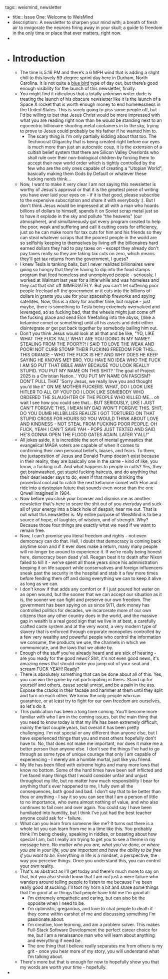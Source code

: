 tags:: weismind, newsletter

- title:: Issue One: Welcome to WeisMind
- description:: A newsletter to sharpen your mind with; a breath of fresh air to invigorate the neurons firing away in your skull; a guide to freedom in the only time or place that ever matters, right now.
-
- # Introduction
	- The time is 5:16 PM and there’s a 6 MPH wind that is adding a slight chill to this lovely 59-degree sprint day here in Durham, North Carolina. It is not quite a [blue bird](https://www.joe-kuhns.com/bluebird-days) type of day out, but there’s good enough visibility for the launch of this newsletter, finally.
	- You might find it ridiculous that a totally unknown writer dude is treating the launch of his obscure newsletter like it is the launch of a Space X rocket that is worth enough money to end homelessness in the United States. This is surely going to piss some people off, but I'd be willing to bet that Jesus Christ would be more impressed with what you are reading right now than he would be standing next to an egocentric billionaire shooting metal containers in to the sky, trying to prove to Jesus could probably be his father if he wanted him to.
		- The scary thing is I'm only partially kidding about that too. The Technocrat Oligarchy that is being created right before our eyes is much more than just an autocratic coup, it is the extension of a cultish belief system that there are Silicon Valley Overlords who shall rule over their non-biological children by forcing them to accept their new world order which is tightly controlled by the few who are the only ones capable of creating a "Utopian World", basically making them Gods by Default or whatever these fucking nerds think...
	- Now, I want to make it very clear I am not saying this newsletter is worthy of Jesus's approval or that it is the greatest piece of writing you have ever laid your eyes on - if it is that good, please subscribe to the expensive subscription and share it with everybody :). But I don't think Jesus would be impressed at all with a man who hoards billions of dollars to himself, spends it on Soviet scrap metal just so to have it explode in the sky and pollute "the heavens" (our atmosphere), and simultaneously gut every program created to help the poor, weak and suffering and call it cutting costs for efficiency, just so he can make room for tax cuts for him and his friends so they can steal whatever scraps that the poorest people in the world are so selfishly keeping to themselves by living off the billionaires hard earned dollars they had to pay taxes on - except they already don't pay taxes really so they are taking tax cuts on zero, which means they'll get tax returns from the government, I guess?
	- I knew Tesla is tanking balls, but I never realized billionaires were going so hungry that they're having to dip into the food stamps program that feed homeless and unemployed people - seriously, I worked at Walmart last year for a little while and was homeless and they cut that shit off IMMEDIATELY. But you can't let suffering poor people freeload off the government or it cuts into the billions of dollars in grants you use for your spaceship fireworks and spying satellites. Now, this is a story for another time, but maybe - just maybe, there is something to Tesla being extremely overvalued and leveraged, so so fucking bad, that the wheels might just come off the fucking place and send Elon freefalling into the abyss, ()like a ketamine comet or something) until all his assets and debt either disintegrate or get put back together by somebody bailing him out.
	- Don't you think Jesus would look at all that and be like, "YO, LIKE WHAT THE FUCK YALL! WHAT ARE YOU DOING IN MY NAME? STEALING FROM THE POOR?!?! I SAID TO LOVE THE WEAK AND POOR! NOT CURB STOMP THEIR FUCKING FREEDOM FOR THIS... THIS ORANGE - WHO THE FUCK IS HE? AND WHY DOES HE KEEP SAYING HE KNOWS ME? BRO, YOU HAVE NO IDEA WHO THE FUCK I AM SO PUT THAT BIBLE AWAY BECAUSE YOU LOOK REALLY STUPID. YOU PUT MY NAME ON THIS SHIT? 'The goal of Project 2025 is a Christian Nation..' YOU PUT MY NAME ON FASCISM? DON'T PULL THAT 'Sorry Jesus, we really love you and thought you'd like it" ON ME MOTHER FUCKERS. WHAT, DO I LOOK LIKE HITLER TO ALL OF YOU? DO I LOOK LIKE SOMEBODY WHO ORDERED THE SLAUGHTER OF THE PEOPLE WHO KILLED ME... oh wait I see how you could see that... BUT SERIOUSLY, LIKE I JUST CAN'T FORGIVE THIS, I MEAN MY DAD WON'T FORGIVE THIS. SHIT, DO YOU DUMB HILLBILLIES REALIZE I GOT TORTURED ON THAT STUPID CROSS FOR HOURS SO YOU WOULD THINK ABOUT LOVE AND KINDNESS - NOT STEAL FROM FUCKING POOR PEOPLE. OH FUCK, YEAH I CAN'T SAVE YAH - POPS JUST TEXTED AND SAID HE'S GONNA OPEN THE FLOOD GATES AGAIN. LATER Y'ALL!"
	- All jokes aside, it is incredible the sort of mental gymnastics that evangelical MAGA voters are capable of when it comes to confirming their own personal beliefs, biases, and fears. To them, the juxtaposition of Jesus and Donald Trump doesn't exist because in their reality, they are basically one in the same - kind of like, you know, a fucking cult. And what happens to people in cults? Yes, they get brainwashed, get stupid fucking haircuts, and do anything that their dear leader says to do, even if that means drinking the proverbial cool aid to catch the next ketamine comet with Elon and ride into a dystopian future that sounds even worse than the one Orwell imagined in 1984.
	- Now before you close your browser and dismiss me as another newsletter that's here to scare the shit out of you everyday and suck all of your energy into a black hole of despair, hear me out. That is not what this newsletter is. My entire purpose of WeisMind is to be a source of hope, of laughter, of wisdom, and of strength. Why? Because those four things are exactly what we need if we want to remain free.
	- Now, I can't promise you literal freedom and rights - not even democracy can do that. Hell, I doubt that democracy is coming back anytime soon and if it ever does make a return, many many people will no longer be around to experience it. If we're really being honest here, democracy been dead y'all. Reagan beat it to death after Nixon failed to kill it - we've spent all those years since his administration keeping it on life support while conservatives and foreign influencers sneak past the security in the hospital and stab it a few more times before fending them off and doing everything we can to keep it alive as long as we can.
	- I don't know if that adds any comfort or if I just poured hot water on an open wound, but the sooner that we can accept our situation as it is, the sooner we can fight and preserve our own freedom. The government has been spying on us since 9/11, dark money has controlled politics for decades, we incarcerate more of our own citizens than any other country does in the world,  and the massive gap in wealth is a real good sign that we live in at best, a carefully crafted caste system and at the very worst, a very modern type of slavery that is enforced through corporate monopolies controlled by a few very wealthy and powerful people who control the information we consume, the products we use, the channels in which we communicate, and the laws that we abide by.
	- Enough of the stuff you've already heard and are sick of hearing - are you ready for the good news? Shit, it's not even good news, it's amazing news that should make you jump out of your seat and scream FUCK YEAH! Ready?
	- There is absolutely something that can be done about all of this. Yes, you can win the game by not participating in theirs. Stand up for yourself and others, cause social unrest, and be a pain in the ass. Expose the cracks in their facade and hammer at them until they split and turn on each other. We know the only people who can guarantee, or at least try to fight for our own freedom are ourselves, so let's do it.
	- This publication has been a long time coming. You'll become more familiar with who I am in the coming issues, but the main thing that you need to know today is that my life has been extremely difficult, mainly the last couple years, but overall it has been pretty challenging. I'm not special or any different than anyone else, but I have experienced things that you and most others hopefully don't have to. No, that does not make me important, nor does it make me a better person than anyone else. I don't see the things I've had to go through as some type of unique courage that only I am capable of experiencing - I merely am a humble mortal, just like you friend.
	- My life has been filled with extreme highs and many more lows that know no bottom. Some of the hard times have been self inflicted and I've faced many things that I would consider unfair and unjust throughout my life, but no matter how much responsibility I bear for anything that's ever happened to me, I fully own all the consequences, both good and bad. I don't say that to be better than thou or anything - I say it so you can see that I am a person of little to no importance, who owns almost nothing of value, and who also continues to fail over and over again. You could say I have been humiliated into humility, but I think I've just had the best teacher anyone could ask for - failure.
	- What can you learn from someone like me? It turns out there is a whole lot you can learn from me in a time like this. You probably think I'm being cheeky, speaking in riddles, or boasting about how special I am, but I really am trying to get you to see a theme in my message here. *No matter who you are, what you've done, or where you are in your life, you are important and have the ability to be free if you want to be.* Everything in life is a mindset, a perspective, the way you perceive things. Once you understand this, you can control your own reality.
	- That's as abstract as I'll get today and there's much more to say on that, but you also should know that I am not just a mere failure who wanders around telling people to listen to me because I've been really good at sucking. I'll toot my horn a bit and share some things that I'm good at or things that people have told me I'm good at:
		- I'm extremely empathetic and caring, but can also be the opposite when I need to be.
		- I'm optimistic, gregarious, and love to chat people to death if they come within earshot of me and discussing something I'm passionate about.
		- I'm creative, love learning, and am a problem solver. This makes  Full-Stack Software Development the perfect career choice for me, but I am a renaissance man who will learn about anything and everything if need be.
		- The one thing that I believe really separates me from others is my grit - once you hear more of my story, you will understand what I'm talking about.
	- There's more but that is enough for now to hopefully show you that my words are worth your time - hopefully.
-